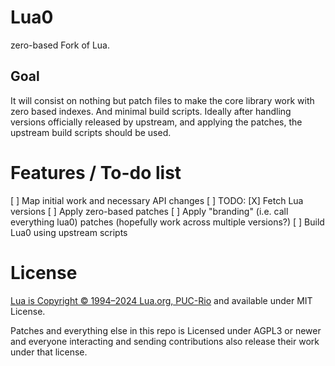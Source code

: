 Lua0
====

zero-based Fork of Lua.

Goal
----
It will consist on nothing but patch files to make the core library work
with zero based indexes. And minimal build scripts. Ideally after
handling versions officially released by upstream, and applying the
patches, the upstream build scripts should be used.

Features / To-do list
=====================

[ ] Map initial work and necessary API changes
   [ ] TODO:
[X] Fetch Lua versions
[ ] Apply zero-based patches
[ ] Apply "branding" (i.e. call everything lua0) patches (hopefully work across multiple versions?)
[ ] Build Lua0 using upstream scripts

License
=======

[Lua is Copyright © 1994–2024 Lua.org, PUC-Rio](https://www.lua.org/license.html) and available under MIT License.

Patches and everything else in this repo is Licensed under AGPL3 or newer and everyone interacting and sending
contributions also release their work under that license.


